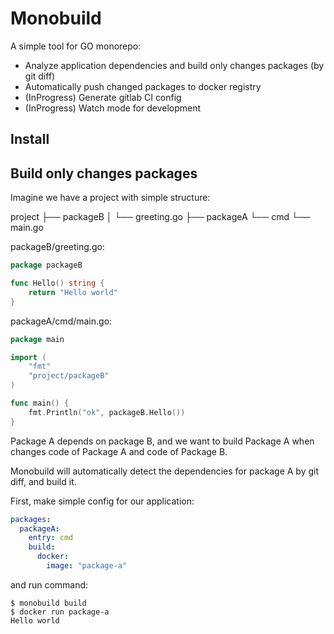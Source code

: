 # Monobuild

A simple tool for GO monorepo:

- Analyze application dependencies and build only changes packages (by git diff)
- Automatically push changed packages to docker registry
- (InProgress) Generate gitlab CI config
- (InProgress) Watch mode for development

## Install

## Build only changes packages

Imagine we have a project with simple structure:

project
├── packageB
│   └── greeting.go
├── packageA
   └── cmd
       └── main.go
       
packageB/greeting.go:

```go
package packageB

func Hello() string {
	return "Hello world"
}
```

packageA/cmd/main.go:

```go
package main

import (
	"fmt"
	"project/packageB"
)

func main() {
	fmt.Println("ok", packageB.Hello())
}
```

Package A depends on package B, and we want to build Package A when changes code of Package A and code of Package B. 

Monobuild will automatically detect the dependencies for package A by git diff, and build it.

First, make simple config for our application:

```yaml
packages:
  packageA:
    entry: cmd
    build:
      docker:
        image: "package-a"
```

and run command:

```shell script
$ monobuild build
$ docker run package-a
Hello world
```

